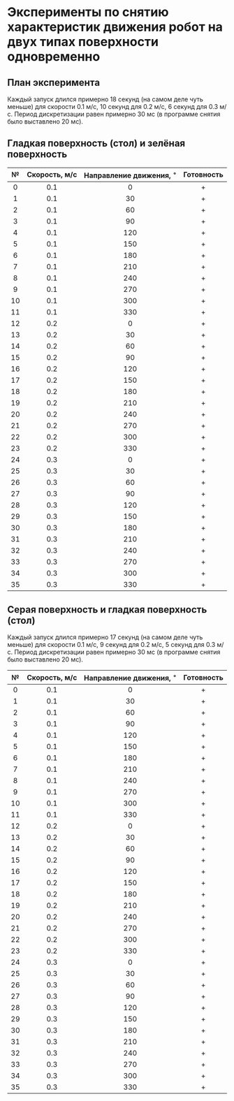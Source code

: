# Эксперименты по снятию характеристик движения робот на двух типах поверхности одновременно

## План эксперимента

Каждый запуск длился примерно 18 секунд (на самом деле чуть меньше) для скорости 0.1 м/с, 10 секунд для 0.2 м/с, 6 секунд для 0.3 м/с. Период дискретизации равен примерно 30 мс (в программе снятия было выставлено 20 мс).

## Гладкая поверхность (стол) и зелёная поверхность

| №   | Скорость, м/с | Направление движения, $^\circ$ | Готовность |
|:---:|:-------------:|:------------------------------:|:----------:|
| 0   | 0.1           | 0                              | +          |
| 1   | 0.1           | 30                             | +          |
| 2   | 0.1           | 60                             | +          |
| 3   | 0.1           | 90                             | +          |
| 4   | 0.1           | 120                            | +          |
| 5   | 0.1           | 150                            | +          |
| 6   | 0.1           | 180                            | +          |
| 7   | 0.1           | 210                            | +          |
| 8   | 0.1           | 240                            | +          |
| 9   | 0.1           | 270                            | +          |
| 10  | 0.1           | 300                            | +          |
| 11  | 0.1           | 330                            | +          |
| 12  | 0.2           | 0                              | +          |
| 13  | 0.2           | 30                             | +          |
| 14  | 0.2           | 60                             | +          |
| 15  | 0.2           | 90                             | +          |
| 16  | 0.2           | 120                            | +          |
| 17  | 0.2           | 150                            | +          |
| 18  | 0.2           | 180                            | +          |
| 19  | 0.2           | 210                            | +          |
| 20  | 0.2           | 240                            | +          |
| 21  | 0.2           | 270                            | +          |
| 22  | 0.2           | 300                            | +          |
| 23  | 0.2           | 330                            | +          |
| 24  | 0.3           | 0                              | +          |
| 25  | 0.3           | 30                             | +          |
| 26  | 0.3           | 60                             | +          |
| 27  | 0.3           | 90                             | +          |
| 28  | 0.3           | 120                            | +          |
| 29  | 0.3           | 150                            | +          |
| 30  | 0.3           | 180                            | +          |
| 31  | 0.3           | 210                            | +          |
| 32  | 0.3           | 240                            | +          |
| 33  | 0.3           | 270                            | +          |
| 34  | 0.3           | 300                            | +          |
| 35  | 0.3           | 330                            | +          |

## Серая поверхность и гладкая поверхность (стол)

Каждый запуск длился примерно 17 секунд (на самом деле чуть меньше) для скорости 0.1 м/с, 9 секунд для 0.2 м/с, 5 секунд для 0.3 м/с. Период дискретизации равен примерно 30 мс (в программе снятия было выставлено 20 мс).

| №   | Скорость, м/с | Направление движения, $^\circ$ | Готовность |
|:---:|:-------------:|:------------------------------:|:----------:|
| 0   | 0.1           | 0                              | +          |
| 1   | 0.1           | 30                             | +          |
| 2   | 0.1           | 60                             | +          |
| 3   | 0.1           | 90                             | +          |
| 4   | 0.1           | 120                            | +          |
| 5   | 0.1           | 150                            | +          |
| 6   | 0.1           | 180                            | +          |
| 7   | 0.1           | 210                            | +          |
| 8   | 0.1           | 240                            | +          |
| 9   | 0.1           | 270                            | +          |
| 10  | 0.1           | 300                            | +          |
| 11  | 0.1           | 330                            | +          |
| 12  | 0.2           | 0                              | +          |
| 13  | 0.2           | 30                             | +          |
| 14  | 0.2           | 60                             | +          |
| 15  | 0.2           | 90                             | +          |
| 16  | 0.2           | 120                            | +          |
| 17  | 0.2           | 150                            | +          |
| 18  | 0.2           | 180                            | +          |
| 19  | 0.2           | 210                            | +          |
| 20  | 0.2           | 240                            | +          |
| 21  | 0.2           | 270                            | +          |
| 22  | 0.2           | 300                            | +          |
| 23  | 0.2           | 330                            | +          |
| 24  | 0.3           | 0                              | +          |
| 25  | 0.3           | 30                             | +          |
| 26  | 0.3           | 60                             | +          |
| 27  | 0.3           | 90                             | +          |
| 28  | 0.3           | 120                            | +          |
| 29  | 0.3           | 150                            | +          |
| 30  | 0.3           | 180                            | +          |
| 31  | 0.3           | 210                            | +          |
| 32  | 0.3           | 240                            | +          |
| 33  | 0.3           | 270                            | +          |
| 34  | 0.3           | 300                            | +          |
| 35  | 0.3           | 330                            | +          |
